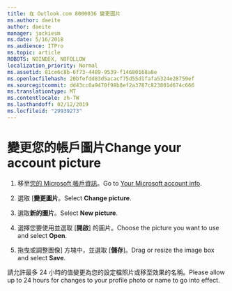 ```yaml
---
title: 在 Outlook.com 8000036 變更圖片
ms.author: daeite
author: daeite
manager: jackiesm
ms.date: 5/16/2018
ms.audience: ITPro
ms.topic: article
ROBOTS: NOINDEX, NOFOLLOW
localization_priority: Normal
ms.assetid: 81ce6c8b-6f73-4489-9539-f14680168a8e
ms.openlocfilehash: 20bfefdd83d5acacf75d55d1fafa5324e28759ef
ms.sourcegitcommit: dd43cc0a9470f98b8ef2a3787c823801d674c666
ms.translationtype: MT
ms.contentlocale: zh-TW
ms.lasthandoff: 02/12/2019
ms.locfileid: "29939273"
---
```

# <a name="change-your-account-picture"></a><span data-ttu-id="88042-102">變更您的帳戶圖片</span><span class="sxs-lookup"><span data-stu-id="88042-102">Change your account picture</span></span>

1. <span data-ttu-id="88042-103">移至[您的 Microsoft 帳戶資訊](https://go.microsoft.com/fwlink/p/?linkid=860841)。</span><span class="sxs-lookup"><span data-stu-id="88042-103">Go to [Your Microsoft account info](https://go.microsoft.com/fwlink/p/?linkid=860841).</span></span>
    
2. <span data-ttu-id="88042-104">選取 [**變更圖片**。</span><span class="sxs-lookup"><span data-stu-id="88042-104">Select **Change picture**.</span></span> 
    
3. <span data-ttu-id="88042-105">選取**新的圖片**。</span><span class="sxs-lookup"><span data-stu-id="88042-105">Select **New picture**.</span></span> 
    
4. <span data-ttu-id="88042-106">選擇您要使用並選取 [**開啟**] 的圖片。</span><span class="sxs-lookup"><span data-stu-id="88042-106">Choose the picture you want to use and select **Open**.</span></span> 
    
5. <span data-ttu-id="88042-107">拖曳或調整圖像] 方塊中，並選取 [**儲存**]。</span><span class="sxs-lookup"><span data-stu-id="88042-107">Drag or resize the image box and select **Save**.</span></span> 
    
<span data-ttu-id="88042-108">請允許最多 24 小時的值變更為您的設定檔照片或移至效果的名稱。</span><span class="sxs-lookup"><span data-stu-id="88042-108">Please allow up to 24 hours for changes to your profile photo or name to go into effect.</span></span>
  

